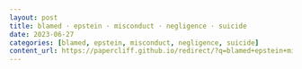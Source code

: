 ```yaml
---
layout: post
title: blamed · epstein · misconduct · negligence · suicide
date: 2023-06-27
categories: [blamed, epstein, misconduct, negligence, suicide]
content_url: https://papercliff.github.io/redirect/?q=blamed+epstein+misconduct+negligence+suicide&tbs=cdr:1,cd_min:6/26/2023,cd_max:6/28/2023
---
```

